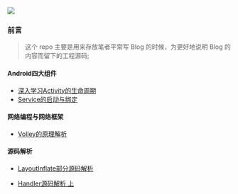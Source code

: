 ![](http://ouit3bg5b.bkt.clouddn.com/Flutter-hed-796x419.jpg)

### 前言

> 这个 repo 主要是用来存放笔者平常写 Blog 的时候，为更好地说明 Blog 的内容而留下的工程源码;


#### Android四大组件

- [深入学习Activity的生命周期](https://hndroid.github.io/2017/10/04/%E6%B7%B1%E5%85%A5%E5%AD%A6%E4%B9%A0Activity%E7%9A%84%E7%94%9F%E5%91%BD%E5%91%A8%E6%9C%9F/)
- [Service的启动与绑定](https://hndroid.github.io/2017/10/17/Service%E7%9A%84%E5%90%AF%E5%8A%A8%E4%B8%8E%E7%BB%91%E5%AE%9A/)

#### 网络编程与网络框架

- [Volley的原理解析](https://hndroid.github.io/2017/10/22/Volley%E7%9A%84%E5%8E%9F%E7%90%86%E8%A7%A3%E6%9E%90/)


#### 源码解析

- [LayoutInflate部分源码解析](https://hndroid.github.io/2018/04/03/LayoutInflate%E9%83%A8%E5%88%86%E6%BA%90%E7%A0%81%E8%A7%A3%E6%9E%90/)

- [Handler源码解析 上](https://hndroid.github.io/2018/04/05/Handler%E6%BA%90%E7%A0%81%E8%A7%A3%E6%9E%90-%E4%B8%8A/)



